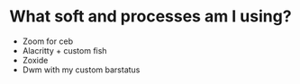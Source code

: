 # What soft and processes am I using?

- Zoom for ceb
- Alacritty + custom fish
- Zoxide
- Dwm with my custom barstatus
